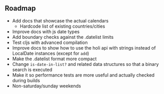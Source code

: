## Roadmap

* Add docs that showcase the actual calendars
  * Hardcode list of existing countries/cities
* Improve docs with js date types
* Add boundary checks against the .datelist limits
* Test cljs with advanced compilation
* Improve docs to show how to use the holi api with strings instead of LocalDate instances (except for `add`)
* Make the .datelist format more compact
* Change `is-date-in-list?` and related data structures so that a binary search is executed
* Make it so performance tests are more useful and actually checked during builds
* Non-saturday/sunday weekends
